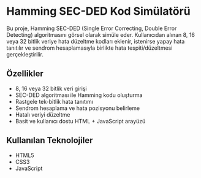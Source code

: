 # Hamming SEC-DED Kod Simülatörü

Bu proje, Hamming SEC-DED (Single Error Correcting, Double Error Detecting) algoritmasını görsel olarak simüle eder. Kullanıcıdan alınan 8, 16 veya 32 bitlik veriye hata düzeltme kodları eklenir, istenirse yapay hata tanıtılır ve sendrom hesaplamasıyla birlikte hata tespiti/düzeltmesi gerçekleştirilir.

## Özellikler
- 8, 16 veya 32 bitlik veri girişi
- SEC-DED algoritması ile Hamming kodu oluşturma
- Rastgele tek-bitlik hata tanıtımı
- Sendrom hesaplama ve hata pozisyonu belirleme
- Hatalı veriyi düzeltme
- Basit ve kullanıcı dostu HTML + JavaScript arayüzü

## Kullanılan Teknolojiler
- HTML5
- CSS3 
- JavaScript 




